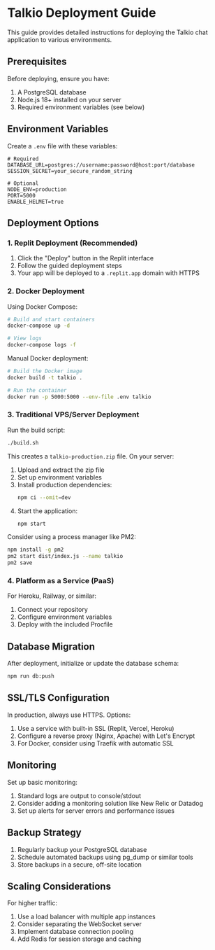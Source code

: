 # Talkio Deployment Guide

This guide provides detailed instructions for deploying the Talkio chat application to various environments.

## Prerequisites

Before deploying, ensure you have:

1. A PostgreSQL database
2. Node.js 18+ installed on your server
3. Required environment variables (see below)

## Environment Variables

Create a `.env` file with these variables:

```
# Required
DATABASE_URL=postgres://username:password@host:port/database
SESSION_SECRET=your_secure_random_string

# Optional
NODE_ENV=production
PORT=5000
ENABLE_HELMET=true
```

## Deployment Options

### 1. Replit Deployment (Recommended)

1. Click the "Deploy" button in the Replit interface
2. Follow the guided deployment steps
3. Your app will be deployed to a `.replit.app` domain with HTTPS

### 2. Docker Deployment

Using Docker Compose:
```bash
# Build and start containers
docker-compose up -d

# View logs
docker-compose logs -f
```

Manual Docker deployment:
```bash
# Build the Docker image
docker build -t talkio .

# Run the container
docker run -p 5000:5000 --env-file .env talkio
```

### 3. Traditional VPS/Server Deployment

Run the build script:
```bash
./build.sh
```

This creates a `talkio-production.zip` file. On your server:

1. Upload and extract the zip file
2. Set up environment variables
3. Install production dependencies:
   ```bash
   npm ci --omit=dev
   ```
4. Start the application:
   ```bash
   npm start
   ```

Consider using a process manager like PM2:
```bash
npm install -g pm2
pm2 start dist/index.js --name talkio
pm2 save
```

### 4. Platform as a Service (PaaS)

For Heroku, Railway, or similar:

1. Connect your repository
2. Configure environment variables
3. Deploy with the included Procfile

## Database Migration

After deployment, initialize or update the database schema:

```bash
npm run db:push
```

## SSL/TLS Configuration

In production, always use HTTPS. Options:

1. Use a service with built-in SSL (Replit, Vercel, Heroku)
2. Configure a reverse proxy (Nginx, Apache) with Let's Encrypt
3. For Docker, consider using Traefik with automatic SSL

## Monitoring

Set up basic monitoring:

1. Standard logs are output to console/stdout
2. Consider adding a monitoring solution like New Relic or Datadog
3. Set up alerts for server errors and performance issues

## Backup Strategy

1. Regularly backup your PostgreSQL database
2. Schedule automated backups using pg_dump or similar tools
3. Store backups in a secure, off-site location

## Scaling Considerations

For higher traffic:

1. Use a load balancer with multiple app instances
2. Consider separating the WebSocket server
3. Implement database connection pooling
4. Add Redis for session storage and caching